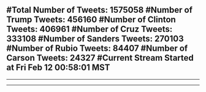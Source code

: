 #Total Number of Tweets: 1575058 
#Number of Trump Tweets: 456160
#Number of Clinton Tweets: 406961
#Number of Cruz Tweets: 333108
#Number of Sanders Tweets: 270103
#Number of Rubio Tweets: 84407
#Number of Carson Tweets: 24327
#Current Stream Started at Fri Feb 12 00:58:01 MST
---
---
---
